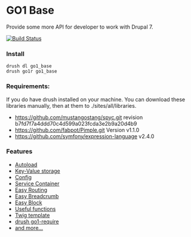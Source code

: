 GO1 Base
=======

Provide some more API for developer to work with Drupal 7.

[![Build Status](https://travis-ci.org/mrsinguyen/go1_base.svg?branch=7.x-2.x)](https://travis-ci.org/mrsinguyen/go1_base)

### Install

    drush dl go1_base
    drush go1r go1_base

### Requirements:

  If you do have drush installed on your machine. You can download these libraries
  manually, then at them to ./sites/all/libraries.

  - https://github.com/mustangostang/spyc.git revision b7fd7f7a4ddd70c4d599a023fcda3e2b9a20d4b9
  - https://github.com/fabpot/Pimple.git Version v1.1.0
  - https://github.com/symfony/expression-language v2.4.0

### Features

- [Autoload](https://github.com/mrsinguyen/go1_base/wiki/7.x-2.x-autoload)
- [Key-Value storage](https://github.com/mrsinguyen/go1_base/wiki/7.x-2.x-kv)
- [Config](https://github.com/mrsinguyen/go1_base/wiki/7.x-2.x-config)
- [Service Container](https://github.com/mrsinguyen/go1_base/wiki/7.x-2.x-service-container)
- [Easy Routing](https://github.com/mrsinguyen/go1_base/wiki/7.x-2.x-easy-routing)
- [Easy Breadcrumb](https://github.com/mrsinguyen/go1_base/wiki/7.x-2.x-easy-breadcrumb)
- [Easy Block](https://github.com/mrsinguyen/go1_base/wiki/7.x-2.x-easy-routing)
- [Useful functions](https://github.com/mrsinguyen/go1_base/wiki/7.x-2.x-functions)
- [Twig template](https://github.com/mrsinguyen/go1_base/wiki/7.x-2.x-twig-recipes)
- [drush go1-require](https://github.com/mrsinguyen/go1_base/wiki/7.x-2.x-drush-go1-require)
- [and more…](https://github.com/mrsinguyen/go1_base/wiki/_pages)

